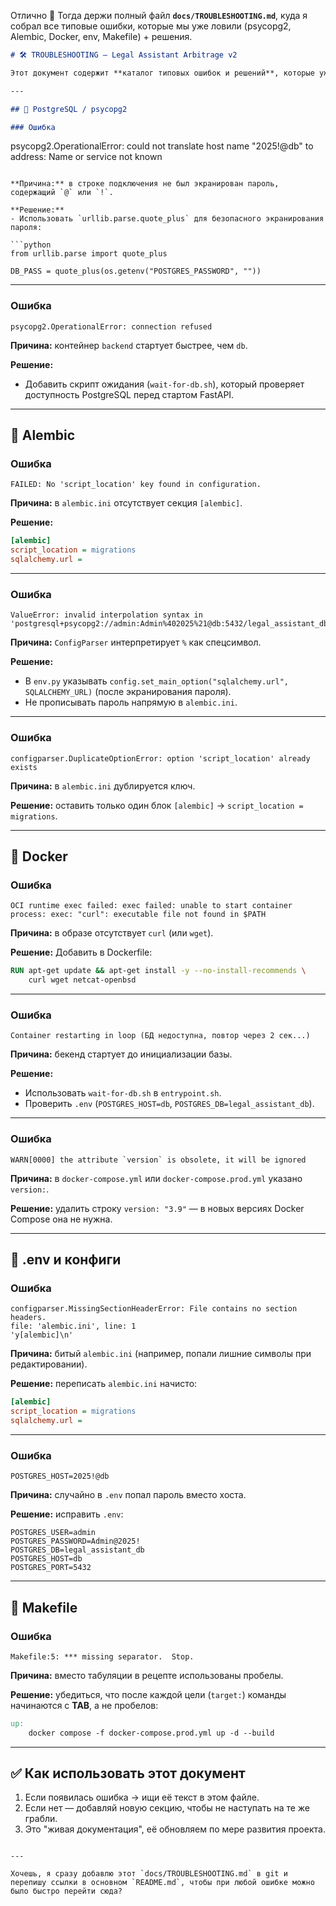 Отлично 🚀
Тогда держи полный файл **`docs/TROUBLESHOOTING.md`**, куда я собрал все типовые ошибки, которые мы уже ловили (psycopg2, Alembic, Docker, env, Makefile) + решения.

```markdown
# 🛠 TROUBLESHOOTING — Legal Assistant Arbitrage v2

Этот документ содержит **каталог типовых ошибок и решений**, которые уже встречались при разработке и деплое проекта.

---

## 🐘 PostgreSQL / psycopg2

### Ошибка
```

psycopg2.OperationalError: could not translate host name "2025!@db" to address: Name or service not known

````

**Причина:** в строке подключения не был экранирован пароль, содержащий `@` или `!`.

**Решение:**
- Использовать `urllib.parse.quote_plus` для безопасного экранирования пароля:

```python
from urllib.parse import quote_plus

DB_PASS = quote_plus(os.getenv("POSTGRES_PASSWORD", ""))
````

---

### Ошибка

```
psycopg2.OperationalError: connection refused
```

**Причина:** контейнер `backend` стартует быстрее, чем `db`.

**Решение:**

* Добавить скрипт ожидания (`wait-for-db.sh`), который проверяет доступность PostgreSQL перед стартом FastAPI.

---

## 📜 Alembic

### Ошибка

```
FAILED: No 'script_location' key found in configuration.
```

**Причина:** в `alembic.ini` отсутствует секция `[alembic]`.

**Решение:**

```ini
[alembic]
script_location = migrations
sqlalchemy.url =
```

---

### Ошибка

```
ValueError: invalid interpolation syntax in 'postgresql+psycopg2://admin:Admin%402025%21@db:5432/legal_assistant_db'
```

**Причина:** `ConfigParser` интерпретирует `%` как спецсимвол.

**Решение:**

* В `env.py` указывать `config.set_main_option("sqlalchemy.url", SQLALCHEMY_URL)` (после экранирования пароля).
* Не прописывать пароль напрямую в `alembic.ini`.

---

### Ошибка

```
configparser.DuplicateOptionError: option 'script_location' already exists
```

**Причина:** в `alembic.ini` дублируется ключ.

**Решение:** оставить только один блок `[alembic]` → `script_location = migrations`.

---

## 🐳 Docker

### Ошибка

```
OCI runtime exec failed: exec failed: unable to start container process: exec: "curl": executable file not found in $PATH
```

**Причина:** в образе отсутствует `curl` (или `wget`).

**Решение:**
Добавить в Dockerfile:

```dockerfile
RUN apt-get update && apt-get install -y --no-install-recommends \
    curl wget netcat-openbsd
```

---

### Ошибка

```
Container restarting in loop (БД недоступна, повтор через 2 сек...)
```

**Причина:** бекенд стартует до инициализации базы.

**Решение:**

* Использовать `wait-for-db.sh` в `entrypoint.sh`.
* Проверить `.env` (`POSTGRES_HOST=db`, `POSTGRES_DB=legal_assistant_db`).

---

### Ошибка

```
WARN[0000] the attribute `version` is obsolete, it will be ignored
```

**Причина:** в `docker-compose.yml` или `docker-compose.prod.yml` указано `version:`.

**Решение:** удалить строку `version: "3.9"` — в новых версиях Docker Compose она не нужна.

---

## 🔐 .env и конфиги

### Ошибка

```
configparser.MissingSectionHeaderError: File contains no section headers.
file: 'alembic.ini', line: 1
'y[alembic]\n'
```

**Причина:** битый `alembic.ini` (например, попали лишние символы при редактировании).

**Решение:** переписать `alembic.ini` начисто:

```ini
[alembic]
script_location = migrations
sqlalchemy.url =
```

---

### Ошибка

```
POSTGRES_HOST=2025!@db
```

**Причина:** случайно в `.env` попал пароль вместо хоста.

**Решение:** исправить `.env`:

```dotenv
POSTGRES_USER=admin
POSTGRES_PASSWORD=Admin@2025!
POSTGRES_DB=legal_assistant_db
POSTGRES_HOST=db
POSTGRES_PORT=5432
```

---

## 📄 Makefile

### Ошибка

```
Makefile:5: *** missing separator.  Stop.
```

**Причина:** вместо табуляции в рецепте использованы пробелы.

**Решение:** убедиться, что после каждой цели (`target:`) команды начинаются с **TAB**, а не пробелов:

```makefile
up:
	docker compose -f docker-compose.prod.yml up -d --build
```

---

## ✅ Как использовать этот документ

1. Если появилась ошибка → ищи её текст в этом файле.
2. Если нет — добавляй новую секцию, чтобы не наступать на те же грабли.
3. Это "живая документация", её обновляем по мере развития проекта.

```

---

Хочешь, я сразу добавлю этот `docs/TROUBLESHOOTING.md` в git и перепишу ссылки в основном `README.md`, чтобы при любой ошибке можно было быстро перейти сюда?
```

